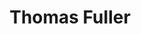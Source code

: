 ---
title: "Thomas Fuller"
hashtag: "thomas-fuller"
born-on-year: 1608
died-on: 1661-08-16
layout: hashtag
tags:
  - English
  - Historian
  - Writer
  - Human Being
  - dead at the moment
---